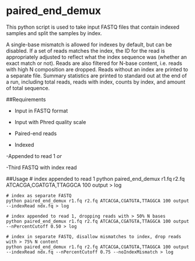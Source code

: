 paired_end_demux
================

This python script is used to take input FASTQ files that contain indexed samples and split the samples by index.

A single-base mismatch is allowed for indexes by default, but can be disabled. If a set of reads matches the index, the ID for the read is appropriately adjusted to reflect what the index sequence was (whether an exact match or not). Reads are also filtered for N-base content, i.e. reads with high N composition are dropped. Reads without an index are printed to a separate file. Summary statistics are printed to standard out at the end of a run, including total reads, reads with index, counts by index, and amount of total sequence.

##Requirements
- Input in FASTQ format

- Input with Phred quality scale

- Paired-end reads

- Indexed

 -Appended to read 1 *or*
	
 -Third FASTQ with index read 

##Usage
	# index appended to read 1
    python paired_end_demux r1.fq r2.fq ATCACGA,CGATGTA,TTAGGCA 100 output > log

	# index as separate FASTQ
	python paired_end_demux r1.fq r2.fq ATCACGA,CGATGTA,TTAGGCA 100 output --indexRead ndx.fq > log
	
	# index appended to read 1, dropping reads with > 50% N bases
	python paired_end_demux r1.fq r2.fq ATCACGA,CGATGTA,TTAGGCA 100 output --nPercentCutoff 0.50 > log
	
	# index in separate FASTQ, disallow mismatches to index, drop reads with > 75% N content
	python paired_end_demux r1.fq r2.fq ATCACGA,CGATGTA,TTAGGCA 100 output --indexRead ndx.fq --nPercentCutoff 0.75 --noIndexMismatch > log

